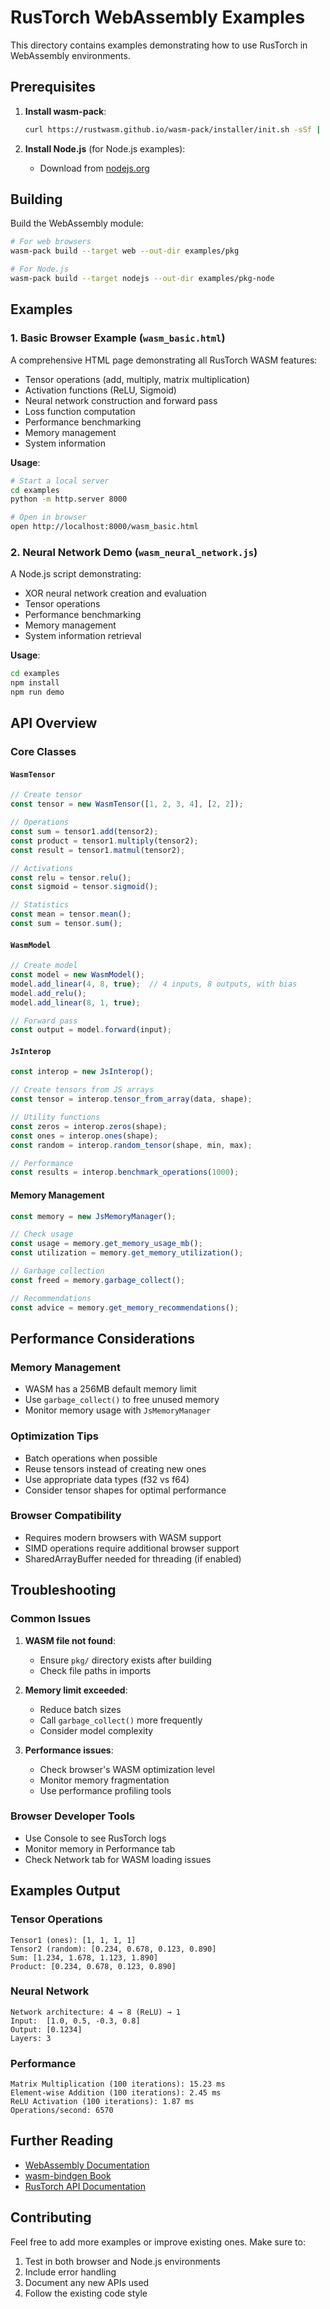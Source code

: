 # RusTorch WebAssembly Examples

This directory contains examples demonstrating how to use RusTorch in WebAssembly environments.

## Prerequisites

1. **Install wasm-pack**:
   ```bash
   curl https://rustwasm.github.io/wasm-pack/installer/init.sh -sSf | sh
   ```

2. **Install Node.js** (for Node.js examples):
   - Download from [nodejs.org](https://nodejs.org/)

## Building

Build the WebAssembly module:

```bash
# For web browsers
wasm-pack build --target web --out-dir examples/pkg

# For Node.js
wasm-pack build --target nodejs --out-dir examples/pkg-node
```

## Examples

### 1. Basic Browser Example (`wasm_basic.html`)

A comprehensive HTML page demonstrating all RusTorch WASM features:

- Tensor operations (add, multiply, matrix multiplication)
- Activation functions (ReLU, Sigmoid)
- Neural network construction and forward pass
- Loss function computation
- Performance benchmarking
- Memory management
- System information

**Usage**:
```bash
# Start a local server
cd examples
python -m http.server 8000

# Open in browser
open http://localhost:8000/wasm_basic.html
```

### 2. Neural Network Demo (`wasm_neural_network.js`)

A Node.js script demonstrating:

- XOR neural network creation and evaluation
- Tensor operations
- Performance benchmarking
- Memory management
- System information retrieval

**Usage**:
```bash
cd examples
npm install
npm run demo
```

## API Overview

### Core Classes

#### `WasmTensor`
```javascript
// Create tensor
const tensor = new WasmTensor([1, 2, 3, 4], [2, 2]);

// Operations
const sum = tensor1.add(tensor2);
const product = tensor1.multiply(tensor2);
const result = tensor1.matmul(tensor2);

// Activations
const relu = tensor.relu();
const sigmoid = tensor.sigmoid();

// Statistics
const mean = tensor.mean();
const sum = tensor.sum();
```

#### `WasmModel`
```javascript
// Create model
const model = new WasmModel();
model.add_linear(4, 8, true);  // 4 inputs, 8 outputs, with bias
model.add_relu();
model.add_linear(8, 1, true);

// Forward pass
const output = model.forward(input);
```

#### `JsInterop`
```javascript
const interop = new JsInterop();

// Create tensors from JS arrays
const tensor = interop.tensor_from_array(data, shape);

// Utility functions
const zeros = interop.zeros(shape);
const ones = interop.ones(shape);
const random = interop.random_tensor(shape, min, max);

// Performance
const results = interop.benchmark_operations(1000);
```

#### Memory Management
```javascript
const memory = new JsMemoryManager();

// Check usage
const usage = memory.get_memory_usage_mb();
const utilization = memory.get_memory_utilization();

// Garbage collection
const freed = memory.garbage_collect();

// Recommendations
const advice = memory.get_memory_recommendations();
```

## Performance Considerations

### Memory Management
- WASM has a 256MB default memory limit
- Use `garbage_collect()` to free unused memory
- Monitor memory usage with `JsMemoryManager`

### Optimization Tips
- Batch operations when possible
- Reuse tensors instead of creating new ones
- Use appropriate data types (f32 vs f64)
- Consider tensor shapes for optimal performance

### Browser Compatibility
- Requires modern browsers with WASM support
- SIMD operations require additional browser support
- SharedArrayBuffer needed for threading (if enabled)

## Troubleshooting

### Common Issues

1. **WASM file not found**:
   - Ensure `pkg/` directory exists after building
   - Check file paths in imports

2. **Memory limit exceeded**:
   - Reduce batch sizes
   - Call `garbage_collect()` more frequently
   - Consider model complexity

3. **Performance issues**:
   - Check browser's WASM optimization level
   - Monitor memory fragmentation
   - Use performance profiling tools

### Browser Developer Tools
- Use Console to see RusTorch logs
- Monitor memory in Performance tab
- Check Network tab for WASM loading issues

## Examples Output

### Tensor Operations
```
Tensor1 (ones): [1, 1, 1, 1]
Tensor2 (random): [0.234, 0.678, 0.123, 0.890]
Sum: [1.234, 1.678, 1.123, 1.890]
Product: [0.234, 0.678, 0.123, 0.890]
```

### Neural Network
```
Network architecture: 4 → 8 (ReLU) → 1
Input:  [1.0, 0.5, -0.3, 0.8]
Output: [0.1234]
Layers: 3
```

### Performance
```
Matrix Multiplication (100 iterations): 15.23 ms
Element-wise Addition (100 iterations): 2.45 ms
ReLU Activation (100 iterations): 1.87 ms
Operations/second: 6570
```

## Further Reading

- [WebAssembly Documentation](https://webassembly.org/)
- [wasm-bindgen Book](https://rustwasm.github.io/wasm-bindgen/)
- [RusTorch API Documentation](../docs/)

## Contributing

Feel free to add more examples or improve existing ones. Make sure to:

1. Test in both browser and Node.js environments
2. Include error handling
3. Document any new APIs used
4. Follow the existing code style